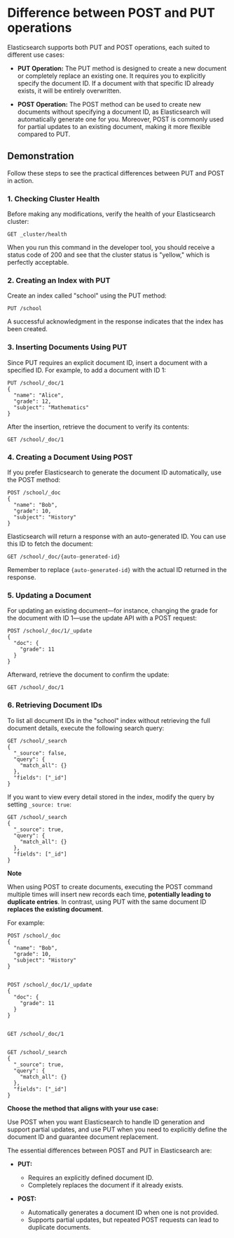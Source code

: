# Difference between POST and PUT operations

Elasticsearch supports both PUT and POST operations, each suited to different use cases:

- **PUT Operation:**
The PUT method is designed to create a new document or completely replace an existing one. It requires you to explicitly specify the document ID. If a document with that specific ID already exists, it will be entirely overwritten.

- **POST Operation:**
The POST method can be used to create new documents without specifying a document ID, as Elasticsearch will automatically generate one for you. Moreover, POST is commonly used for partial updates to an existing document, making it more flexible compared to PUT.

## Demonstration
Follow these steps to see the practical differences between PUT and POST in action.

### 1. Checking Cluster Health
Before making any modifications, verify the health of your Elasticsearch cluster:
```
GET _cluster/health
```
When you run this command in the developer tool, you should receive a status code of 200 and see that the cluster status is "yellow," which is perfectly acceptable.

### 2. Creating an Index with PUT
Create an index called "school" using the PUT method:
```
PUT /school
```
A successful acknowledgment in the response indicates that the index has been created.

### 3. Inserting Documents Using PUT
Since PUT requires an explicit document ID, insert a document with a specified ID. For example, to add a document with ID 1:
```
PUT /school/_doc/1
{
  "name": "Alice",
  "grade": 12,
  "subject": "Mathematics"
}
```
After the insertion, retrieve the document to verify its contents:
```
GET /school/_doc/1
```

### 4. Creating a Document Using POST
If you prefer Elasticsearch to generate the document ID automatically, use the POST method:
```
POST /school/_doc
{
  "name": "Bob",
  "grade": 10,
  "subject": "History"
}
```
Elasticsearch will return a response with an auto-generated ID. You can use this ID to fetch the document:
```
GET /school/_doc/{auto-generated-id}
```
Remember to replace `{auto-generated-id}` with the actual ID returned in the response.

### 5. Updating a Document
For updating an existing document—for instance, changing the grade for the document with ID 1—use the update API with a POST request:
```
POST /school/_doc/1/_update
{
  "doc": {
    "grade": 11
  }
}
```
Afterward, retrieve the document to confirm the update:
```
GET /school/_doc/1
```

### 6. Retrieving Document IDs
To list all document IDs in the "school" index without retrieving the full document details, execute the following search query:
```
GET /school/_search
{
  "_source": false,
  "query": {
    "match_all": {}
  },
  "fields": ["_id"]
}
```
If you want to view every detail stored in the index, modify the query by setting `_source: true`:

```
GET /school/_search
{
  "_source": true,
  "query": {
    "match_all": {}
  },
  "fields": ["_id"]
}
```

**Note**

When using POST to create documents, executing the POST command multiple times will insert new records each time, **potentially leading to duplicate entries**. In contrast, using PUT with the same document ID **replaces the existing document**.

For example:

```
POST /school/_doc
{
  "name": "Bob",
  "grade": 10,
  "subject": "History"
}


POST /school/_doc/1/_update
{
  "doc": {
    "grade": 11
  }
}


GET /school/_doc/1


GET /school/_search
{
  "_source": true,
  "query": {
    "match_all": {}
  },
  "fields": ["_id"]
}
```

**Choose the method that aligns with your use case:**

Use POST when you want Elasticsearch to handle ID generation and support partial updates, and use PUT when you need to explicitly define the document ID and guarantee document replacement.

The essential differences between POST and PUT in Elasticsearch are:

- **PUT:**

    - Requires an explicitly defined document ID.
    - Completely replaces the document if it already exists.
- **POST:**

    - Automatically generates a document ID when one is not provided.
    - Supports partial updates, but repeated POST requests can lead to duplicate documents.